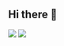 ## Hi there 👋
<img src="https://capsule-render.vercel.app/api?type=rect&color=gradient&height=300&section=header&text=capsule%20render&fontSize=90" />
<img src="https://capsule-render.vercel.app/api?type=rect&color=gradient&height=300&section=footer&text=capsule%20render&fontSize=90" />
<!--
**simba950/simba950** is a ✨ _special_ ✨ repository because its `README.md` (this file) appears on your GitHub profile.

Here are some ideas to get you started:

- 🔭 I’m currently working on ...
- 🌱 I’m currently learning ...
- 👯 I’m looking to collaborate on ...
- 🤔 I’m looking for help with ...
- 💬 Ask me about ...
- 📫 How to reach me: ...
- 😄 Pronouns: ...
- ⚡ Fun fact: ...
-->
